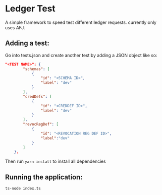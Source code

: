 # Ledger Test
A simple framework to speed test different ledger requests.
currently only uses AFJ.

## Adding a test:
Go into tests.json and create another test by adding a JSON object like so:
```json
"<TEST NAME>": {
        "schemas": [
            {
                "id": "<SCHEMA ID>",
                "label": "dev"
            }
        ],
        "credDefs": [
            {
                "id": "<CREDDEF ID>",
                "label": "dev"
            }
        ],
        "revocRegDef": [
            {
                "id": "<REVOCATION REG DEF ID>",
                "label":"dev"
            }
        ]
    },
```

Then run `yarn install` to install all dependencies

## Running the application:
`ts-node index.ts`